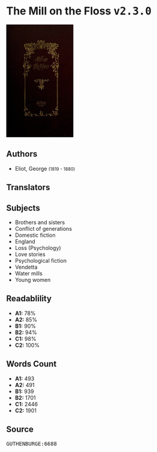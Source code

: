 # The Mill on the Floss <kbd>v2.3.0</kbd>

![](./cover.medium.jpg "")

## Authors


 - Eliot, George <small>(1819 - 1880)</small>

## Translators



## Subjects


 - Brothers and sisters
 - Conflict of generations
 - Domestic fiction
 - England
 - Loss (Psychology)
 - Love stories
 - Psychological fiction
 - Vendetta
 - Water mills
 - Young women

## Readablility


 - **A1:** 78%
 - **A2:** 85%
 - **B1:** 90%
 - **B2:** 94%
 - **C1:** 98%
 - **C2:** 100%

## Words Count


 - **A1:** 493
 - **A2:** 491
 - **B1:** 939
 - **B2:** 1701
 - **C1:** 2446
 - **C2:** 1901

## Source


<kbd>GUTHENBURGE:6688</kbd>
